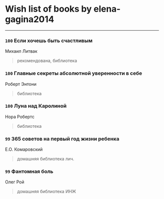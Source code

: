 # Wish list of books by elena-gagina2014
---

### `100` Если хочешь быть счастливым
Михаил Литвак
> рекомендована, библиотека

### `100` Главные секреты абсолютной уверенности в себе
Роберт Энтони
> библиотека

### `100` Луна над Каролиной
Нора Робертс
> библиотека

### `99` 365 советов на первый год жизни ребенка
Е.О. Комаровский
> домашняя библиотека лич.

### `99` Фантомная боль
Олег Рой
> домашняя библиотека ИНЖ

